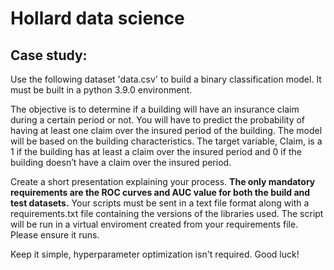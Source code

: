 # Hollard data science

## Case study:
Use the following dataset 'data.csv' to build a binary classification model. It must be built in a python 3.9.0 environment.

The objective is to determine if a building will have an insurance claim during a certain period or not. You will have to predict the probability of having at least one claim over the insured period of the building. The model will be based on the building characteristics. The target variable, Claim, is a 1 if the building has at least a claim over the insured period and 0 if the building doesn’t have a claim over the insured period.

Create a short presentation explaining your process. **The only mandatory requirements are the ROC curves and AUC value for both the build and test datasets.**
Your scripts must be sent in a text file format along with a requirements.txt file containing the versions of the libraries used. The script will be run in a virtual enviroment created from your requirements file. Please ensure it runs.

Keep it simple, hyperparameter optimization isn't required. Good luck!


